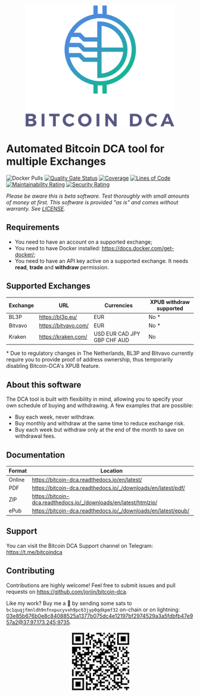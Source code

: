 <p align="center">
  <img src="/resources/images/logo.png?raw=true" alt="Bitcoin DCA Logo">
</p>

# Automated Bitcoin DCA tool for multiple Exchanges

![Docker Pulls](https://img.shields.io/docker/pulls/jorijn/bitcoin-dca)
[![Quality Gate Status](https://sonarcloud.io/api/project_badges/measure?project=Jorijn_bitcoin-dca&metric=alert_status)](https://sonarcloud.io/dashboard?id=Jorijn_bitcoin-dca)
[![Coverage](https://sonarcloud.io/api/project_badges/measure?project=Jorijn_bitcoin-dca&metric=coverage)](https://sonarcloud.io/dashboard?id=Jorijn_bitcoin-dca)
[![Lines of Code](https://sonarcloud.io/api/project_badges/measure?project=Jorijn_bitcoin-dca&metric=ncloc)](https://sonarcloud.io/dashboard?id=Jorijn_bitcoin-dca)
[![Maintainability Rating](https://sonarcloud.io/api/project_badges/measure?project=Jorijn_bitcoin-dca&metric=sqale_rating)](https://sonarcloud.io/dashboard?id=Jorijn_bitcoin-dca)
[![Security Rating](https://sonarcloud.io/api/project_badges/measure?project=Jorijn_bitcoin-dca&metric=security_rating)](https://sonarcloud.io/dashboard?id=Jorijn_bitcoin-dca)

_Please be aware this is beta software. Test thoroughly with small amounts of money at first. This software is provided "as is" and comes without warranty. See [LICENSE](LICENSE)._

## Requirements
* You need to have an account on a supported exchange;
* You need to have Docker installed: https://docs.docker.com/get-docker/;
* You need to have an API key active on a supported exchange. It needs **read**, **trade** and **withdraw** permission.

## Supported Exchanges
| Exchange | URL | Currencies | XPUB withdraw supported |
|------|------|------|------|
| BL3P | https://bl3p.eu/ | EUR | No * |
| Bitvavo | https://bitvavo.com/ | EUR | No * |
| Kraken | https://kraken.com/ | USD EUR CAD JPY GBP CHF AUD | No |

\* Due to regulatory changes in The Netherlands, BL3P and Bitvavo currently require you to provide proof of address ownership, thus temporarily disabling Bitcoin-DCA's XPUB feature.

## About this software
The DCA tool is built with flexibility in mind, allowing you to specify your own schedule of buying and withdrawing. A few examples that are possible:

* Buy each week, never withdraw.
* Buy monthly and withdraw at the same time to reduce exchange risk.
* Buy each week but withdraw only at the end of the month to save on withdrawal fees.

## Documentation
| Format | Location | 
|------|------|
| Online |  https://bitcoin-dca.readthedocs.io/en/latest/ |
| PDF | https://bitcoin-dca.readthedocs.io/_/downloads/en/latest/pdf/ |
| ZIP | https://bitcoin-dca.readthedocs.io/_/downloads/en/latest/htmlzip/ |
| ePub | https://bitcoin-dca.readthedocs.io/_/downloads/en/latest/epub/ |

## Support
You can visit the Bitcoin DCA Support channel on Telegram: https://t.me/bitcoindca

## Contributing
Contributions are highly welcome! Feel free to submit issues and pull requests on https://github.com/jorijn/bitcoin-dca.

Like my work? Buy me a 🍺 by sending some sats to `bc1quqjfmnldh9nfnxpucyvxh9pc63jyp0qdkpmf32` on-chain or on lightning: [03e85b676b0e8c84088525a1377b075dc4e12197bf2974529a3a5fdbfb47e957a2@37.97.173.245:9735](https://1ml.com/node/03e85b676b0e8c84088525a1377b075dc4e12197bf2974529a3a5fdbfb47e957a2).

<p align="center">
    <img src="/resources/images/contribute_qr.png?raw=true" alt="QR code for a contribution">
</p>
